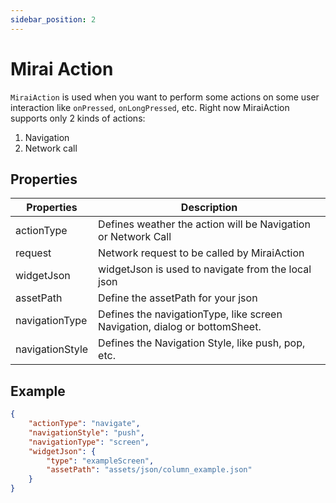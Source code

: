 ```yaml
---
sidebar_position: 2
---
```


# Mirai Action

`MiraiAction` is used when you want to perform some actions on some user interaction like `onPressed`, `onLongPressed`, etc. Right now MiraiAction supports only 2 kinds of actions:

1. Navigation
2. Network call

## Properties

| Properties | Description |
| --- | --- |
| actionType | Defines weather the action will be Navigation or Network Call |
| request | Network request to be called by MiraiAction |
| widgetJson | widgetJson is used to navigate from the local json |
| assetPath | Define the assetPath for your json |
| navigationType | Defines the navigationType, like screen Navigation, dialog or bottomSheet. |
| navigationStyle | Defines the Navigation Style, like push, pop, etc. |

## Example

```json
{
    "actionType": "navigate",
    "navigationStyle": "push",
    "navigationType": "screen",
    "widgetJson": {
        "type": "exampleScreen",
        "assetPath": "assets/json/column_example.json"
    }
}
```